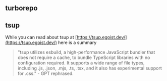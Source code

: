 ## turborepo

## tsup

While you can read about tsup at [https://tsup.egoist.dev/](https://tsup.egoist.dev/) here is
a summary

> "tsup utilizes esbuild, a high-performance JavaScript bundler that does not require a cache,
> to bundle TypeScript libraries with no configuration required. It supports a wide range of
> file types, including .js, .json, .mjs, .ts, .tsx, and it also has experimental support
> for .css."
> \- GPT rephrased.
